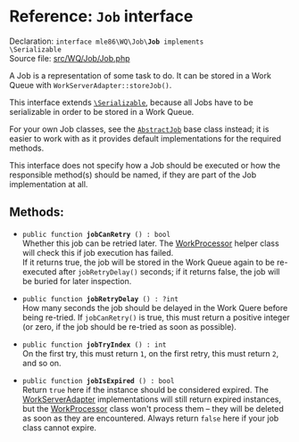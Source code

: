 # Reference: `Job` interface

Declaration: <code>interface mle86\WQ\Job\\<b>Job</b> implements \Serializable</code>  
Source file: [src/WQ/Job/Job.php](/src/WQ/Job/Job.php)

A Job is a representation of some task to do.
It can be stored in a Work Queue with `WorkServerAdapter::storeJob()`.

This interface extends [`\Serializable`](https://secure.php.net/manual/en/class.serializable.php),
because all Jobs have to be serializable
in order to be stored in a Work Queue.

For your own Job classes,
see the [`AbstractJob`](AbstractJob) base class instead;
it is easier to work with
as it provides default implementations
for the required methods.

This interface does not specify how a Job should be executed
or how the responsible method(s) should be named,
if they are part of the Job implementation at all.


## Methods:

<a name="jobCanRetry"></a>
* <code>public function <b>jobCanRetry</b> () : bool</code>  
    Whether this job can be retried later.
    The [WorkProcessor] helper class will check this if job execution has failed.  
    If it returns true, the job will be stored in the Work Queue again
    to be re-executed after `jobRetryDelay()` seconds;
    if it returns false, the job will be buried for later inspection.

<a name="jobRetryDelay"></a>
* <code>public function <b>jobRetryDelay</b> () : ?int</code>  
    How many seconds the job should be delayed in the Work Quere before being re-tried.
    If `jobCanRetry()` is true,
    this must return a positive integer
    (or zero, if the job should be re-tried as soon as possible).

<a name="jobTryIndex"></a>
* <code>public function <b>jobTryIndex</b> () : int</code>  
    On the first try, this must return `1`,
    on the first retry, this must return `2`,
    and so on.

<a name="jobIsExpired"></a>
* <code>public function <b>jobIsExpired</b> () : bool</code>  
    Return `true` here if the instance should be considered expired.
    The [WorkServerAdapter] implementations will still return expired instances,
    but the [WorkProcessor] class won't process them –
    they will be deleted as soon as they are encountered.
    Always return `false` here if your job class cannot expire.


[AbstractJob]: Ref_AbstractJob_base_class.md
[WorkProcessor]: Ref_WorkProcessor_class.md
[WorkServerAdapter]: Ref_WorkServerAdapter_interface.md

